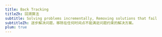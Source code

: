 ```yaml
---
title: Back Tracking
titleZh: 回溯算法
subtitle: Solving problems incrementally, Removing solutions that fail to satisfy the constraints of the problem at any point of time.
subtitleZh: 逐步解决问题，移除在任何时间点不能满足问题约束的解决方案。
plum: true
---
```


<SubNav module="algorithms" />

<ListQuestions module="algorithms" tag="back-tracking"/>
